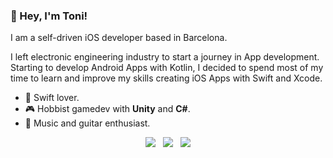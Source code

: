 ### 👋 Hey, I'm Toni! 

I am a self-driven iOS developer based in Barcelona.

I left electronic engineering industry to start a journey in App development. Starting to develop Android Apps with Kotlin, I decided to spend most of my time to learn and improve my skills creating iOS Apps with Swift and Xcode.

- 📱 Swift lover.
- 🎮 Hobbist gamedev with **Unity** and **C#**.
- 🎸 Music and guitar enthusiast.

<p align="center">
  <a href="https://www.linkedin.com/in/tonilozano/"><img src="https://img.shields.io/static/v1?label=LinkedIn&message=toni%20lozano&color=blue&style=for-the-badge&logo=linkedin&logoColor=white"></a>&nbsp;&nbsp;
  <a href="https://twitter.com/Anthonayer"><img src="https://img.shields.io/static/v1?label=Twitter&message=@Anthonayer&color=green&style=for-the-badge&logo=twitter&logoColor=white"></a>&nbsp;&nbsp;
  <a href="https://github.com/ajlozano/Portfolio"><img src="https://img.shields.io/static/v1?label=Portfolio&message=Toni%20Lozano&color=red&style=for-the-badge&logo=github&logoColor=white"></a>
</p><br>
